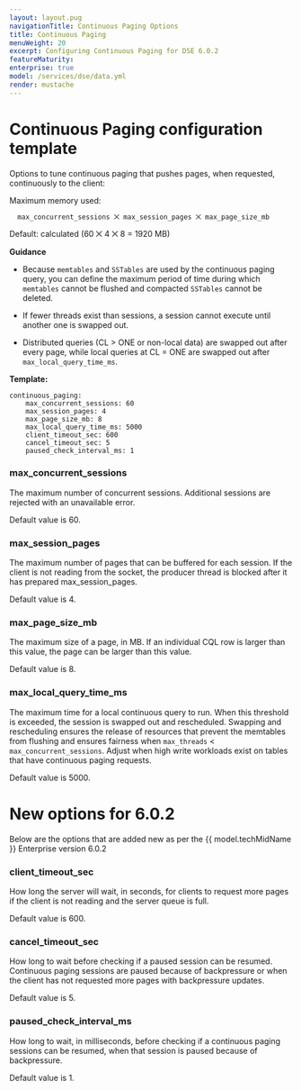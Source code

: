```yaml
---
layout: layout.pug
navigationTitle: Continuous Paging Options
title: Continuous Paging
menuWeight: 20
excerpt: Configuring Continuous Paging for DSE 6.0.2
featureMaturity:
enterprise: true
model: /services/dse/data.yml
render: mustache
---
```


# Continuous Paging configuration template

Options to tune continuous paging that pushes pages, when requested, continuously to the client:

   Maximum memory used:

      max_concurrent_sessions ⨉ max_session_pages ⨉ max_page_size_mb

   Default: calculated (60 ⨉ 4 ⨉ 8 = 1920 MB)

**Guidance**

   - Because `memtables` and `SSTables` are used by the continuous paging query, you can define the maximum period of time during which `memtables` cannot be flushed and compacted `SSTables` cannot be deleted.
   
   - If fewer threads exist than sessions, a session cannot execute until another one is swapped out.
   
   - Distributed queries (CL > ONE or non-local data) are swapped out after every page, while local queries at CL = ONE are swapped out after `max_local_query_time_ms`.

**Template:**

```
continuous_paging:
    max_concurrent_sessions: 60
    max_session_pages: 4
    max_page_size_mb: 8
    max_local_query_time_ms: 5000
    client_timeout_sec: 600
    cancel_timeout_sec: 5
    paused_check_interval_ms: 1
```

### max_concurrent_sessions
   
   The maximum number of concurrent sessions. Additional sessions are rejected with an unavailable error.

   Default value is 60.
   
### max_session_pages

   The maximum number of pages that can be buffered for each session. If the client is not reading from the socket, the producer thread is blocked after it has prepared max_session_pages.

   Default value is 4.

### max_page_size_mb
    
   The maximum size of a page, in MB. If an individual CQL row is larger than this value, the page can be larger than this value.

   Default value is 8.
   
### max_local_query_time_ms
    
   The maximum time for a local continuous query to run. When this threshold is exceeded, the session is swapped out and rescheduled. Swapping and rescheduling ensures the release of resources that prevent the memtables from flushing and ensures fairness when `max_threads` < `max_concurrent_sessions`. Adjust when high write workloads exist on tables that have continuous paging requests.

   Default value is 5000.

# New options for 6.0.2

Below are the options that are added new as per the {{ model.techMidName }} Enterprise version 6.0.2

### client_timeout_sec

   How long the server will wait, in seconds, for clients to request more pages if the client is not reading and the server queue is full.

   Default value is 600.
   
### cancel_timeout_sec
   
   How long to wait before checking if a paused session can be resumed. Continuous paging sessions are paused because of backpressure or when the client has not requested more pages with backpressure updates.

   Default value is 5.
   
### paused_check_interval_ms

   How long to wait, in milliseconds, before checking if a continuous paging sessions can be resumed, when that session is paused because of backpressure.

   Default value is 1.
